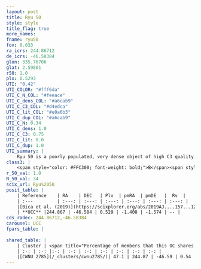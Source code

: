 ```yaml
---
layout: post
title: Ryu 50
style: style
title_flag: true
more_names: 
fname: ryu50
fov: 0.033
ra_icrs: 244.86712
de_icrs: -46.58384
glon: 335.76706
glat: 2.59801
r50: 1.0
plx: 0.5293
UTI: "0.42"
UTI_COLOR: "#fff6da"
UTI_C_N_COL: "#feeace"
UTI_C_dens_COL: "#a6cab9"
UTI_C_C3_COL: "#d4edca"
UTI_C_lit_COL: "#e0a6b3"
UTI_C_dup_COL: "#a6cab9"
UTI_C_N: 0.34
UTI_C_dens: 1.0
UTI_C_C3: 0.75
UTI_C_lit: 0.0
UTI_C_dup: 1.0
UTI_summary: |
    Ryu 50 is a poorly populated, very dense object of high C3 quality. It is rarely studied in the literature, with no articles listed in the last 6 years. This object shares a moderate percentage of members with a later reported entry.
class3: |
    <span style="color: #FFC300; font-weight: bold;">B</span><span style="color: green; font-weight: bold;">A</span>
r_50_val: 1.0
N_50_val: 34
scix_url: Ryu%2050
posit_table: |
    | Reference    | RA    | DEC   | Plx  | pmRA  | pmDE   |  Rv  |
    | :---         | :---: | :---: | :---: | :---: | :---: | :---: |
    |[Bica et al. (2019)](https://scixplorer.org/abs/2019AJ....157...12B) | 244.868 | -46.579 | -- | -- | -- | -- |
    | **UCC** |244.867 | -46.584 | 0.529 | -1.408 | -1.574 | -- | 
cds_radec: 244.86712,-46.58384
carousel: UCC
fpars_table: |
    
shared_table: |
    | Cluster | <span title="Percentage of members that this OC shares with the ones listed">%</span>   | RA   | DEC   | Plx   | pmRA  | pmDE  | Rv | UTI |
    | :-: | :-: |:-: | :-: | :-: | :-: | :-: | :-: | :-: |
    |[CWNU 2785](/_clusters/cwnu2785/)| 47.1 | 244.87 | -46.59 | 0.54 | -1.37 | -1.55 | -61.38 |0.12 |
---
```

